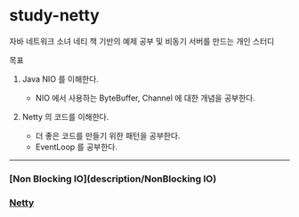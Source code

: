 
# study-netty

자바 네트워크 소녀 네티 책 기반의 예제 공부 및 비동기 서버를 만드는 개인 스터디

목표

1. Java NIO 를 이해한다.
    - NIO 에서 사용하는 ByteBuffer, Channel 에 대한 개념을 공부한다.

2. Netty 의 코드를 이해한다.
    - 더 좋은 코드를 만들기 위한 패턴을 공부한다.
    - EventLoop 를 공부한다.

<hr>

### [Non Blocking IO](description/NonBlocking IO)

### [Netty](description/Netty)
